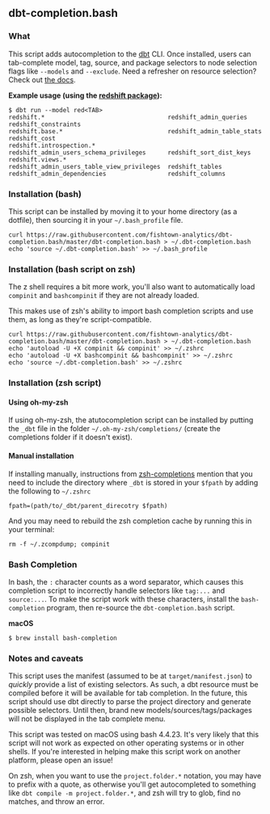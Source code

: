 
## dbt-completion.bash

### What

This script adds autocompletion to the [dbt](https://www.getdbt.com/) CLI. Once installed, users can tab-complete model, tag, source, and package selectors to node selection flags like `--models` and `--exclude`. Need a refresher on resource selection? Check out [the docs](https://docs.getdbt.com/reference#run).

**Example usage (using the [redshift package](https://github.com/fishtown-analytics/redshift)):**
```
$ dbt run --model red<TAB>
redshift.*                                  redshift_admin_queries                      redshift_constraints
redshift.base.*                             redshift_admin_table_stats                  redshift_cost
redshift.introspection.*                    redshift_admin_users_schema_privileges      redshift_sort_dist_keys
redshift.views.*                            redshift_admin_users_table_view_privileges  redshift_tables
redshift_admin_dependencies                 redshift_columns
```


### Installation (bash)
This script can be installed by moving it to your home directory (as a dotfile), then sourcing it in your `~/.bash_profile` file.

```
curl https://raw.githubusercontent.com/fishtown-analytics/dbt-completion.bash/master/dbt-completion.bash > ~/.dbt-completion.bash
echo 'source ~/.dbt-completion.bash' >> ~/.bash_profile
```

### Installation (bash script on zsh)
The z shell requires a bit more work, you'll also want to automatically load `compinit` and `bashcompinit` if they are not already loaded.

This makes use of zsh's ability to import bash completion scripts and use them, as long as they're script-compatible.

```
curl https://raw.githubusercontent.com/fishtown-analytics/dbt-completion.bash/master/dbt-completion.bash > ~/.dbt-completion.bash
echo 'autoload -U +X compinit && compinit' >> ~/.zshrc
echo 'autoload -U +X bashcompinit && bashcompinit' >> ~/.zshrc
echo 'source ~/.dbt-completion.bash' >> ~/.zshrc
```

### Installation (zsh script)

#### Using oh-my-zsh

If using oh-my-zsh, the atutocompletion script can be installed by putting the `_dbt` file in the folder `~/.oh-my-zsh/completions/` (create the completions folder if it doesn't exist).

#### Manual installation

If installing manually, instructions from [zsh-completions](https://github.com/zsh-users/zsh-completions) mention that you need to include the directory where `_dbt` is stored in your `$fpath` by adding the following to `~/.zshrc`
```
fpath=(path/to/_dbt/parent_direcotry $fpath)
```
And you may need to rebuild the zsh completion cache by running this in your terminal:
```
rm -f ~/.zcompdump; compinit
```

### Bash Completion

In bash, the `:` character counts as a word separator, which causes this completion script to incorrectly handle selectors like `tag:...` and `source:...`. To make the script work with these characters, install the `bash-completion` program, then re-source the `dbt-completion.bash` script.

**macOS**
```
$ brew install bash-completion
```


### Notes and caveats

This script uses the manifest (assumed to be at `target/manifest.json`) to _quickly_ provide a list of existing selectors. As such, a dbt resource must be compiled before it will be available for tab completion. In the future, this script should use dbt directly to parse the project directory and generate possible selectors. Until then, brand new models/sources/tags/packages will not be displayed in the tab complete menu.

This script was tested on macOS using bash 4.4.23. It's very likely that this script will not work as expected on other operating systems or in other shells. If you're interested in helping make this script work on another platform, please open an issue!

On zsh, when you want to use the `project.folder.*` notation, you may have to prefix with a quote, as otherwise you'll get autocompleted to something like `dbt compile -m project.folder.*`, and zsh will try to glob, find no matches, and throw an error.
